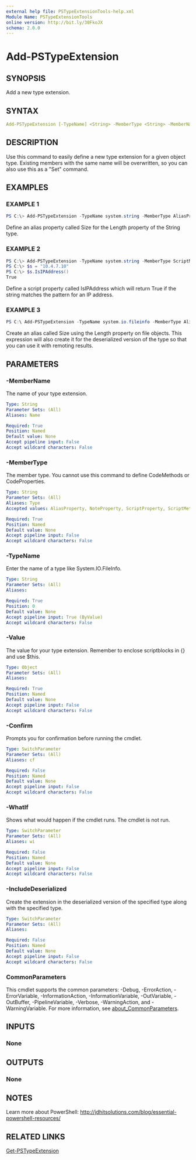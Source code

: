 ```yaml
---
external help file: PSTypeExtensionTools-help.xml
Module Name: PSTypeExtensionTools
online version: http://bit.ly/30FkoJX
schema: 2.0.0
---
```


# Add-PSTypeExtension

## SYNOPSIS

Add a new type extension.

## SYNTAX

```yaml
Add-PSTypeExtension [-TypeName] <String> -MemberType <String> -MemberName <String> -Value <Object> [-IncludeDeserialized] [-WhatIf] [-Confirm] [<CommonParameters>]
```

## DESCRIPTION

Use this command to easily define a new type extension for a given object type. Existing members with the same name will be overwritten, so you can also use this as a "Set" command.

## EXAMPLES

### EXAMPLE 1

```powershell
PS C:\> Add-PSTypeExtension -TypeName system.string -MemberType AliasProperty -MemberName Size -Value Length
```

Define an alias property called Size for the Length property of the String type.

### EXAMPLE 2

```powershell
PS C:\> Add-PSTypeExtension -TypeName system.string -MemberType ScriptMethod -MemberName IsIPAddress -value {$this -match "^\d{1,3}\.\d{1,3}\.\d{1,3}\.\d{1,3}$"}
PS C:\> $s = "10.4.7.10"
PS C:\> $s.IsIPAddress()
True
```

Define a script property called IsIPAddress which will return True if the string matches the pattern for an IP address.

### EXAMPLE 3

```powershell
PS C:\ Add-PSTypeExtension -TypeName system.io.fileinfo -MemberType AliasProperty -MemberName Size -value Length -IncludeDeserialized
```

Create an alias called Size using the Length property on file objects. This expression will also create it for the deserialized version of the type so that you can use it with remoting results.

## PARAMETERS

### -MemberName

The name of your type extension.

```yaml
Type: String
Parameter Sets: (All)
Aliases: Name

Required: True
Position: Named
Default value: None
Accept pipeline input: False
Accept wildcard characters: False
```

### -MemberType

The member type. You cannot use this command to define CodeMethods or CodeProperties.

```yaml
Type: String
Parameter Sets: (All)
Aliases: Type
Accepted values: AliasProperty, NoteProperty, ScriptProperty, ScriptMethod

Required: True
Position: Named
Default value: None
Accept pipeline input: False
Accept wildcard characters: False
```

### -TypeName

Enter the name of a type like System.IO.FileInfo.

```yaml
Type: String
Parameter Sets: (All)
Aliases:

Required: True
Position: 0
Default value: None
Accept pipeline input: True (ByValue)
Accept wildcard characters: False
```

### -Value

The value for your type extension. Remember to enclose scriptblocks in {} and use $this.

```yaml
Type: Object
Parameter Sets: (All)
Aliases:

Required: True
Position: Named
Default value: None
Accept pipeline input: False
Accept wildcard characters: False
```

### -Confirm

Prompts you for confirmation before running the cmdlet.

```yaml
Type: SwitchParameter
Parameter Sets: (All)
Aliases: cf

Required: False
Position: Named
Default value: None
Accept pipeline input: False
Accept wildcard characters: False
```

### -WhatIf

Shows what would happen if the cmdlet runs. The cmdlet is not run.

```yaml
Type: SwitchParameter
Parameter Sets: (All)
Aliases: wi

Required: False
Position: Named
Default value: None
Accept pipeline input: False
Accept wildcard characters: False
```

### -IncludeDeserialized

Create the extension in the deserialized version of the specified type along with the specified type.

```yaml
Type: SwitchParameter
Parameter Sets: (All)
Aliases:

Required: False
Position: Named
Default value: None
Accept pipeline input: False
Accept wildcard characters: False
```

### CommonParameters

This cmdlet supports the common parameters: -Debug, -ErrorAction, -ErrorVariable, -InformationAction, -InformationVariable, -OutVariable, -OutBuffer, -PipelineVariable, -Verbose, -WarningAction, and -WarningVariable. For more information, see [about_CommonParameters](http://go.microsoft.com/fwlink/?LinkID=113216).

## INPUTS

### None

## OUTPUTS

### None

## NOTES

Learn more about PowerShell:
http://jdhitsolutions.com/blog/essential-powershell-resources/

## RELATED LINKS

[Get-PSTypeExtension](Get-PSTypeExtension.md)
